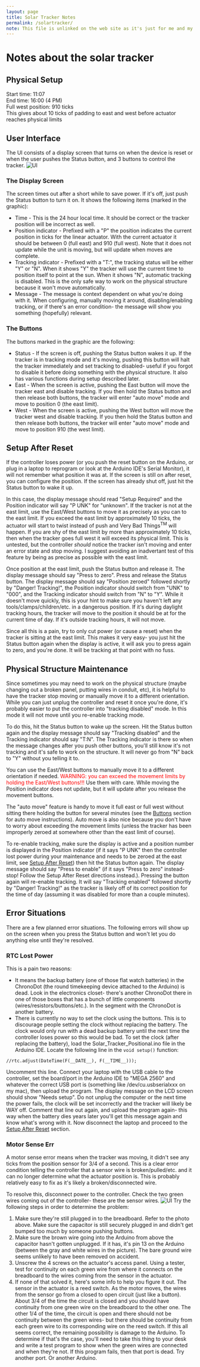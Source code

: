 ```yaml
---
layout: page
title: Solar Tracker Notes
permalink: /solartracker/
note: This file is unlinked on the web site as it's just for me and my dad to fix the solar tracker
---
```


# Notes about the solar tracker

## Physical Setup
Start time: 11:07  
End time: 16:00 (4 PM)  
Full west position: 910 ticks  
This gives about 10 ticks of padding to east and west before actuator reaches physical limits

## User Interface
The UI consists of a display screen that turns on when the device is reset or when the user pushes the Status button, and 3 buttons to control the tracker.
![UI](/assets/img/TrackerInterface.jpg)

### The Display Screen
The screen times out after a short while to save power.  If it's off, just push the Status button to turn it on.  It shows the following items (marked in the graphic):

- Time - This is the 24 hour local time.  It should be correct or the tracker position will be incorrect as well.
- Position indicator - Prefixed with a "P" the position indicates the current position in ticks for the linear actuator.  With the current actuator it should be between 0 (full east) and 910 (full west).  Note that it does not update while the unit is moving, but will update when moves are complete.
- Tracking indicator - Prefixed with a "T:", the tracking status will be either "Y" or "N".  When it shows "Y" the tracker will use the current time to position itself to point at the sun.  When it shows "N", automatic tracking is disabled.  This is the only safe way to work on the physical structure because it won't move automatically.
- Message - The message is context dependent on what you're doing with it.  When configuring, manually moving it around, disabling/enabling tracking, or if there's an error condition- the message will show you something (hopefully) relevant.

### The Buttons
The buttons marked in the graphic are the following:
- Status - If the screen is off, pushing the Status button wakes it up.  If the tracker is in tracking mode and it's moving, pushing this button will halt the tracker immediately and set tracking to disabled- useful if you forgot to disable it before doing something with the physical structure.  It also has various functions during setup described later.
- East - When the screen is active, pushing the East button will move the tracker east and disable tracking.  If you then hold the Status button and then release both buttons, the tracker will enter "auto move" mode and move to position 0 (the east limit).
- West - When the screen is active, pushing the West button will move the tracker west and disable tracking.  If you then hold the Status button and then release both buttons, the tracker will enter "auto move" mode and move to position 910 (the west limit).

## Setup After Reset
If the controller loses power (or you push the reset button on the Arduino, or plug in a laptop to reprogram or look at the Arduino IDE's Serial Monitor), it will not remember what position it was at.  If the screen is still on after reset, you can configure the position.  If the screen has already shut off, just hit the Status button to wake it up.

In this case, the display message should read "Setup Required" and the Position indicator will say "P UNK" for "unknown".  If the tracker is not at the east limit, use the East/West buttons to move it as precisely as you can to the east limit.  If you exceed the east limit by approximately 10 ticks, the actuator will start to twist instead of push and Very Bad Things<sup>TM</sup> will happen.  If you are shy of the east limit by more than approximately 10 ticks, then when the tracker goes full west it will exceed its physical limit.  This is untested, but the controller *should* notice the tracker isn't moving and enter an error state and stop moving.  I suggest avoiding an inadvertant test of this feature by being as precise as possible with the east limit.

Once position at the east limit, push the Status button and release it.  The display message should say "Press to zero".  Press and release the Status button.  The display message should say "Position zeroed" followed shortly by "Danger! Tracking!", the Position indicator should switch from "UNK" to "000", and the Tracking indicator should switch from "N" to "Y".  While it doesn't move quickly, this is your hint to make sure you haven't left any tools/clamps/children/etc. in a dangerous position.  If it's during daylight tracking hours, the tracker will move to the position it should be at for the current time of day.  If it's outside tracking hours, it will not move.

Since all this is a pain, try to only cut power (or cause a reset) when the tracker is sitting at the east limit.  This makes it very easy- you just hit the Status button again when the display is active, it will ask you to press again to zero, and you're done.  It will be tracking at that point with no fuss.

## Physical Structure Maintenance
Since sometimes you may need to work on the physical structure (maybe changing out a broken panel, putting wires in conduit, etc), it is helpful to have the tracker stop moving or manually move it to a different orientation.  While you can just unplug the controller and reset it once you're done, it's probably easier to put the controller into "tracking disabled" mode.  In this mode it will not move until you re-enable tracking mode.

To do this, hit the Status button to wake up the screen.  Hit the Status button again and the display message should say "Tracking disabled" and the Tracking indicator should say "T:N".  The Tracking indicator is there so when the message changes after you push other buttons, you'll still know it's not tracking and it's safe to work on the structure.  It will never go from "N" back to "Y" without you telling it to.

You can use the East/West buttons to manually move it to a different orientation if needed.  <font color="red">WARNING: you can exceed the movement limits by holding the East/West buttons!!!</font>  Use them with care.  While moving the Position indicator does not update, but it will update after you release the movement buttons.

The "auto move" feature is handy to move it full east or full west without sitting there holding the button for several minutes (see the [Buttons](#the-buttons) section for auto move instructions).  Auto move is also nice because you don't have to worry about exceeding the movement limits (unless the tracker has been improperly zeroed at somewhere other than the east limit of course).

To re-enable tracking, make sure the display is active and a position number is displayed in the Position indicator (if it says "P UNK" then the controller lost power during your maintenance and needs to be zeroed at the east limit, see [Setup After Reset](#setup-after-reset)) then hit the Status button again.  The display message should say "Press to enable" (if it says "Press to zero" instead- stop!  Follow the Setup After Reset directions instead.).  Pressing the button again will re-enable tracking.  It will say "Tracking enabled" followed shortly by "Danger! Tracking!" as the tracker is likely off of its correct position for the time of day (assuming it was disabled for more than a couple minutes).

## Error Situations
There are a few planned error situations.  The following errors will show up on the screen when you press the Status button and won't let you do anything else until they're resolved.

### RTC Lost Power
This is a pain two reasons:
- It means the backup battery (one of those flat watch batteries) in the ChronoDot (the round timekeeping device attached to the Arduino) is dead.  Look in the electronics closet- there's another ChronoDot there in one of those boxes that has a bunch of little components (wires/resistors/buttons/etc.).  In the segment with the ChronoDot is another battery.
- There is currently no way to set the clock using the buttons.  This is to discourage people setting the clock without replacing the battery.  The clock would only run with a dead backup battery until the next time the controller loses power so this would be bad.
To set the clock (after replacing the battery), load the Solar_Tracker_Positional.ino file in the Arduino IDE.  Locate the following line in the `void setup()` function:
```
//rtc.adjust(DateTime(F(__DATE__), F(__TIME__)));
```
Uncomment this line.  Connect your laptop with the USB cable to the controller, set the board/port in the Arduino IDE to "MEGA 2560" and whatever the correct USB port is (something like /dev/cu.usbserialxxx on my mac), then upload the program.  The display message on the LCD screen should show "Needs setup".  Do not unplug the computer or the next time the power fails, the clock will be set incorrectly and the tracker will likely be WAY off.  Comment that line out again, and upload the program again- this way when the battery dies years later you'll get this message again and know what's wrong with it.  Now disconnect the laptop and proceed to the [Setup After Reset](#setup-after-reset) section.

### Motor Sense Err
A motor sense error means when the tracker was moving, it didn't see any ticks from the position sensor for 3/4 of a second.  This is a clear error condition telling the controller that a sensor wire is broken/pulled/etc. and it can no longer determine what the actuator position is.  This is probably relatively easy to fix as it's likely a broken/disconnected wire.

To resolve this, disconnect power to the controller. Check the two green wires coming out of the controller- these are the sensor wires.
![UI](/assets/img/SensorWires.jpg)
Try the following steps in order to determine the problem:
1. Make sure they're still plugged in to the breadboard.  Refer to the photo above.  Make sure the capacitor is still securely plugged in and didn't get bumped too much by someone pushing buttons.
2. Make sure the brown wire going into the Arduino from above the capacitor hasn't gotten unplugged. If it has, it's pin 13 on the Arduino (between the gray and white wires in the picture).  The bare ground wire seems unlikely to have been removed on accident.
3. Unscrew the 4 screws on the actuator's access panel.  Using a tester, test for continuity on each green wire from where it connects on the breadboard to the wires coming from the sensor in the actuator.
4. If none of that solved it, here's some info to help you figure it out.  The sensor in the actuator is a reed switch.  As the motor moves, the wires from the sensor go from a closed to open circuit (just like a button).  About 3/4 of the time the circuit is closed and you should have continuity from one green wire on the breadboard to the other one.  The other 1/4 of the time, the circuit is open and there should not be continuity between the green wires- but there should be continuity from each green wire to its corresponding wire on the reed switch.  If this all seems correct, the remaining possibility is damage to the Arduino.  To determine if that's the case, you'll need to take this thing to your desk and write a test program to show when the green wires are connected and when they're not.  If this program fails, then that port is dead.  Try another port.  Or another Arduino.
